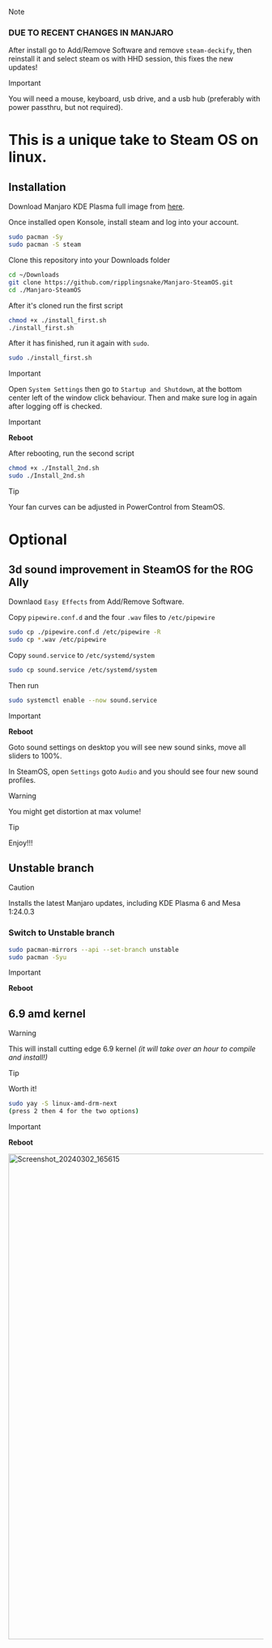 > [!NOTE]
> ### DUE TO RECENT CHANGES IN MANJARO
> After install go to Add/Remove Software and remove `steam-deckify`, then reinstall it and select steam os with HHD session, this fixes the new updates!

> [!IMPORTANT]
> You will need a mouse, keyboard, usb drive, and a usb hub (preferably with power passthru, but not required).

# This is a unique take to Steam OS on linux.

## Installation

Download Manjaro KDE Plasma full image from [here](https://manjaro.org/download/).

Once installed open Konsole, install steam and log into your account.

```sh
sudo pacman -Sy 
sudo pacman -S steam
```

Clone this repository into your Downloads folder
```sh
cd ~/Downloads
git clone https://github.com/ripplingsnake/Manjaro-SteamOS.git
cd ./Manjaro-SteamOS
```

After it's cloned run the first script
```sh
chmod +x ./install_first.sh
./install_first.sh 
```

After it has finished, run it again with `sudo`.
```sh
sudo ./install_first.sh
```

> [!IMPORTANT]
> Open `System Settings` then go to `Startup and Shutdown`, at the bottom center left of the window click behaviour. Then and make sure log in again after logging off is checked.

> [!IMPORTANT]
> **Reboot**


After rebooting, run the second script
```sh
chmod +x ./Install_2nd.sh
sudo ./Install_2nd.sh
```

> [!TIP]
> Your fan curves can be adjusted in PowerControl from SteamOS.

# Optional

## 3d sound improvement in SteamOS for the ROG Ally

Downlaod `Easy Effects` from Add/Remove Software.

Copy `pipewire.conf.d` and the four `.wav` files to `/etc/pipewire`
```sh
sudo cp ./pipewire.conf.d /etc/pipewire -R
sudo cp *.wav /etc/pipewire
```

Copy `sound.service` to `/etc/systemd/system`
```sh
sudo cp sound.service /etc/systemd/system
```

Then run
```sh
sudo systemctl enable --now sound.service
```

> [!IMPORTANT]
> **Reboot**

Goto sound settings on desktop you will see new sound sinks, move all sliders to 100%.

In SteamOS, open `Settings` goto `Audio` and you should see four new sound profiles.

> [!WARNING]
> You might get distortion at max volume!

> [!TIP]
> Enjoy!!!

## Unstable branch

> [!CAUTION]
> Installs the latest Manjaro updates, including KDE Plasma 6 and Mesa 1:24.0.3

### Switch to Unstable branch
```sh
sudo pacman-mirrors --api --set-branch unstable      
sudo pacman -Syu
```

> [!IMPORTANT]
> **Reboot**

## 6.9 amd kernel

> [!WARNING]
> This will install cutting edge 6.9 kernel *(it will take over an hour to compile and install!)*

> [!TIP]
> Worth it!

```sh
sudo yay -S linux-amd-drm-next
(press 2 then 4 for the two options)
```

> [!IMPORTANT]
> **Reboot**

<img width="960" alt="Screenshot_20240302_165615" src="https://github.com/ripplingsnake/Manjaro-SteamOS/assets/144014277/49c9ae42-ddb9-42aa-aef8-08c63910ec77">





